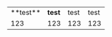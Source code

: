 <table>
  <tr>
   <td> **test**
   </td>
   <td><strong>test</strong>
   </td>
   <td>test
   </td>
   <td>test
   </td>
  </tr>
  <tr>
   <td>123
   </td>
   <td>123
   </td>
   <td>123
   </td>
   <td>123
   </td>
  </tr>
</table>


